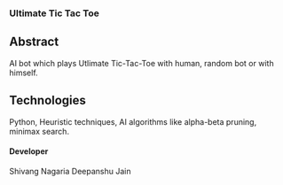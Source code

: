 ### Ultimate Tic Tac Toe

## Abstract
AI bot which plays Utlimate Tic-Tac-Toe with human, random bot or with himself.
## Technologies
Python, Heuristic techniques, AI algorithms like alpha-beta pruning, minimax search.

#### Developer
Shivang Nagaria
Deepanshu Jain

